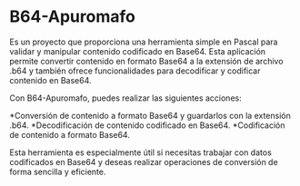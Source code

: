 # B64-Apuromafo
Es un proyecto que proporciona una herramienta simple en Pascal para validar y manipular contenido codificado en Base64. 
Esta aplicación permite convertir contenido en formato Base64 a la extensión de archivo .b64 y también ofrece funcionalidades para decodificar y codificar contenido en Base64.

Con B64-Apuromafo, puedes realizar las siguientes acciones:

*Conversión de contenido a formato Base64 y guardarlos con la extensión .b64.
*Decodificación de contenido codificado en Base64.
*Codificación de contenido a formato Base64.

Esta herramienta es especialmente útil si necesitas trabajar con datos codificados en Base64 y deseas realizar operaciones de conversión de forma sencilla y eficiente.
